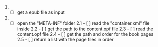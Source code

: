 1. - [ ] get a epub file as input
2. - [ ] open the "META-INF" folder
         2.1 - [ ] read the "container.xml" file inside
         2.2 - [ ] get the path to the content.opf file
         2.3 - [ ] read the content.opf file
         2.4 - [ ] get the path and order for the book pages
         2.5 - [ ] return a list with the page files in order
